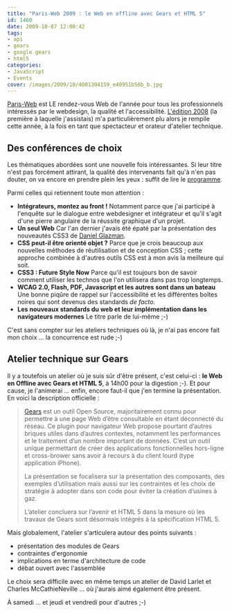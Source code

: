 ```yaml
---
title: "Paris-Web 2009 : le Web en offline avec Gears et HTML 5"
id: 1460
date: 2009-10-07 12:00:42
tags:
- api
- gears
- google gears
- html5
categories:
- JavaScript
- Events
cover: /images/2009/10/4001304159_e40951b56b_b.jpg
---
```


[Paris-Web](http://www.paris-web.fr/) est LE rendez-vous Web de l'année pour tous les professionnels intéressés par le webdesign, la qualité et l'accessibilité. [L'édition 2008](http://www.paris-web.fr/2008/) (la première à laquelle j'assistais) m'a particulièrement plu alors je rempile cette année, à la fois en tant que spectacteur et orateur d'atelier technique.

<!--more-->

## Des conférences de choix

Les thématiques abordées sont une nouvelle fois intéressantes. Si leur titre n'est pas forcément attirant, la qualité des intervenants fait qu'à n'en pas douter, on va encore en prendre plein les yeux : suffit de lire le [programme](http://www.paris-web.fr/2009/-Programme- "Programme de Paris-Web 2009").

Parmi celles qui retiennent toute mon attention :

*   **Intégrateurs, montez au front !**
Notamment parce que j'ai participé à l'enquête sur le dialogue entre webdesigner et intégrateur et qu'il s'agit d'une pierre angulaire de la réussite graphique d'un projet.
*   **Un seul Web**
Car l'an dernier j'avais été épaté par la présentation des nouveautés CSS3 de [Daniel Glazman](http://www.glazman.org/weblog/).
*   **CSS peut-il être orienté objet ?**
Parce que je crois beaucoup aux nouvelles méthodes de réutilisation et de conception CSS ; cette approche combinée à d'autres outils CSS est à mon avis la meilleure qui soit.
*   **CSS3 : Future Style Now**
Parce qu'il est toujours bon de savoir comment utiliser les technos que l'on utilisera dans pas trop longtemps.
*   **WCAG 2.0, Flash, PDF, Javascript et les autres sont dans un bateau**
Une bonne piqûre de rappel sur l'accessibilité et les différentes boîtes noires qui sont devenus des standards _de facto_.
*   **Les nouveaux standards du web et leur implémentation dans les navigateurs modernes**
Le titre parle de lui-même ;-)

C'est sans compter sur les ateliers techniques où là, je n'ai pas encore fait mon choix ... la concurrence est rude ;-)

## Atelier technique sur Gears

Il y a toutefois un atelier où je suis sûr d'être présent, c'est celui-ci : **le Web en Offline avec Gears et HTML 5**, à 14h00 pour la digestion ;-). Et pour cause, je l'animerai ... enfin, encore faut-il que j'en termine la présentation. En voici la description officielle :

> [Gears](http://tools.google.com/gears/) est un outil Open Source, majoritairement connu pour permettre à une page Web d’être consultable en étant déconnecté du réseau. Ce plugin pour navigateur Web propose pourtant d’autres briques utiles dans d’autres contextes, notamment les performances et le traitement d’un nombre important de données. C’est un outil unique permettant de créer des applications fonctionnelles hors-ligne et cross-brower sans avoir à recours à du client lourd (type application iPhone).
>
>
> La présentation se focalisera sur la présentation des composants, des exemples d’utilisation mais aussi sur les contraintes et les choix de stratégie à adopter dans son code pour éviter la création d’usines à gaz.
>
>
> L’atelier concluera sur l’avenir et HTML 5 dans la mesure où les travaux de Gears sont désormais intégrés à la spécification HTML 5.

Mais globalement, l'atelier s'articulera autour des points suivants :

*   présentation des modules de Gears
*   contraintes d'ergonomie
*   implications en terme d'architecture de code
*   débat ouvert avec l'assemblée

Le choix sera difficile avec en même temps un atelier de David Larlet et Charles McCathieNeville ... où j'aurais aimé également être présent.

À samedi ... et jeudi et vendredi pour d'autres ;-)

